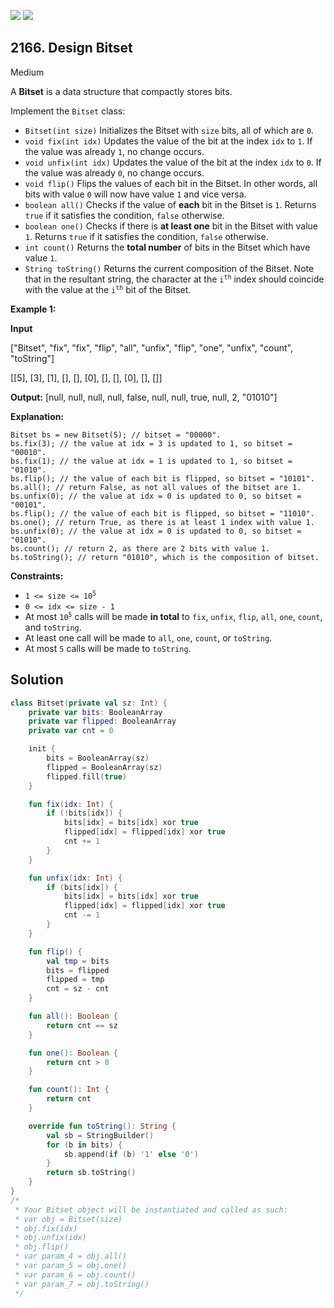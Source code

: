 [![](https://img.shields.io/github/stars/javadev/LeetCode-in-Kotlin?label=Stars&style=flat-square)](https://github.com/javadev/LeetCode-in-Kotlin)
[![](https://img.shields.io/github/forks/javadev/LeetCode-in-Kotlin?label=Fork%20me%20on%20GitHub%20&style=flat-square)](https://github.com/javadev/LeetCode-in-Kotlin/fork)

## 2166\. Design Bitset

Medium

A **Bitset** is a data structure that compactly stores bits.

Implement the `Bitset` class:

*   `Bitset(int size)` Initializes the Bitset with `size` bits, all of which are `0`.
*   `void fix(int idx)` Updates the value of the bit at the index `idx` to `1`. If the value was already `1`, no change occurs.
*   `void unfix(int idx)` Updates the value of the bit at the index `idx` to `0`. If the value was already `0`, no change occurs.
*   `void flip()` Flips the values of each bit in the Bitset. In other words, all bits with value `0` will now have value `1` and vice versa.
*   `boolean all()` Checks if the value of **each** bit in the Bitset is `1`. Returns `true` if it satisfies the condition, `false` otherwise.
*   `boolean one()` Checks if there is **at least one** bit in the Bitset with value `1`. Returns `true` if it satisfies the condition, `false` otherwise.
*   `int count()` Returns the **total number** of bits in the Bitset which have value `1`.
*   `String toString()` Returns the current composition of the Bitset. Note that in the resultant string, the character at the <code>i<sup>th</sup></code> index should coincide with the value at the <code>i<sup>th</sup></code> bit of the Bitset.

**Example 1:**

**Input**

["Bitset", "fix", "fix", "flip", "all", "unfix", "flip", "one", "unfix", "count", "toString"]

[[5], [3], [1], [], [], [0], [], [], [0], [], []]

**Output:** [null, null, null, null, false, null, null, true, null, 2, "01010"]

**Explanation:**

    Bitset bs = new Bitset(5); // bitset = "00000".
    bs.fix(3); // the value at idx = 3 is updated to 1, so bitset = "00010".
    bs.fix(1); // the value at idx = 1 is updated to 1, so bitset = "01010".
    bs.flip(); // the value of each bit is flipped, so bitset = "10101".
    bs.all(); // return False, as not all values of the bitset are 1.
    bs.unfix(0); // the value at idx = 0 is updated to 0, so bitset = "00101".
    bs.flip(); // the value of each bit is flipped, so bitset = "11010".
    bs.one(); // return True, as there is at least 1 index with value 1.
    bs.unfix(0); // the value at idx = 0 is updated to 0, so bitset = "01010".
    bs.count(); // return 2, as there are 2 bits with value 1.
    bs.toString(); // return "01010", which is the composition of bitset. 

**Constraints:**

*   <code>1 <= size <= 10<sup>5</sup></code>
*   `0 <= idx <= size - 1`
*   At most <code>10<sup>5</sup></code> calls will be made **in total** to `fix`, `unfix`, `flip`, `all`, `one`, `count`, and `toString`.
*   At least one call will be made to `all`, `one`, `count`, or `toString`.
*   At most `5` calls will be made to `toString`.

## Solution

```kotlin
class Bitset(private val sz: Int) {
    private var bits: BooleanArray
    private var flipped: BooleanArray
    private var cnt = 0

    init {
        bits = BooleanArray(sz)
        flipped = BooleanArray(sz)
        flipped.fill(true)
    }

    fun fix(idx: Int) {
        if (!bits[idx]) {
            bits[idx] = bits[idx] xor true
            flipped[idx] = flipped[idx] xor true
            cnt += 1
        }
    }

    fun unfix(idx: Int) {
        if (bits[idx]) {
            bits[idx] = bits[idx] xor true
            flipped[idx] = flipped[idx] xor true
            cnt -= 1
        }
    }

    fun flip() {
        val tmp = bits
        bits = flipped
        flipped = tmp
        cnt = sz - cnt
    }

    fun all(): Boolean {
        return cnt == sz
    }

    fun one(): Boolean {
        return cnt > 0
    }

    fun count(): Int {
        return cnt
    }

    override fun toString(): String {
        val sb = StringBuilder()
        for (b in bits) {
            sb.append(if (b) '1' else '0')
        }
        return sb.toString()
    }
}
/*
 * Your Bitset object will be instantiated and called as such:
 * var obj = Bitset(size)
 * obj.fix(idx)
 * obj.unfix(idx)
 * obj.flip()
 * var param_4 = obj.all()
 * var param_5 = obj.one()
 * var param_6 = obj.count()
 * var param_7 = obj.toString()
 */
```